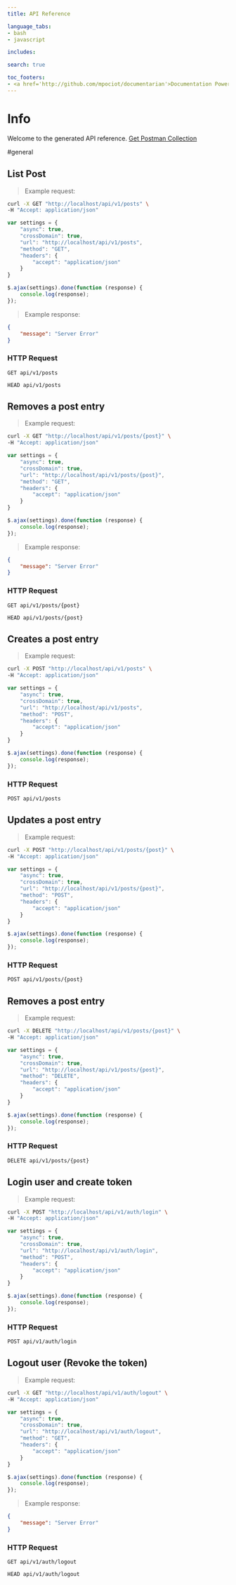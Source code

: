 ```yaml
---
title: API Reference

language_tabs:
- bash
- javascript

includes:

search: true

toc_footers:
- <a href='http://github.com/mpociot/documentarian'>Documentation Powered by Documentarian</a>
---
```

<!-- START_INFO -->
# Info

Welcome to the generated API reference.
[Get Postman Collection](http://localhost/docs/collection.json)

<!-- END_INFO -->

#general
<!-- START_d4ac54c52158ea2dc79730cfac8d8a3f -->
## List Post

> Example request:

```bash
curl -X GET "http://localhost/api/v1/posts" \
-H "Accept: application/json"
```

```javascript
var settings = {
    "async": true,
    "crossDomain": true,
    "url": "http://localhost/api/v1/posts",
    "method": "GET",
    "headers": {
        "accept": "application/json"
    }
}

$.ajax(settings).done(function (response) {
    console.log(response);
});
```

> Example response:

```json
{
    "message": "Server Error"
}
```

### HTTP Request
`GET api/v1/posts`

`HEAD api/v1/posts`


<!-- END_d4ac54c52158ea2dc79730cfac8d8a3f -->

<!-- START_dfff1d9b6a3c668b128436efa4e175c6 -->
## Removes a post entry

> Example request:

```bash
curl -X GET "http://localhost/api/v1/posts/{post}" \
-H "Accept: application/json"
```

```javascript
var settings = {
    "async": true,
    "crossDomain": true,
    "url": "http://localhost/api/v1/posts/{post}",
    "method": "GET",
    "headers": {
        "accept": "application/json"
    }
}

$.ajax(settings).done(function (response) {
    console.log(response);
});
```

> Example response:

```json
{
    "message": "Server Error"
}
```

### HTTP Request
`GET api/v1/posts/{post}`

`HEAD api/v1/posts/{post}`


<!-- END_dfff1d9b6a3c668b128436efa4e175c6 -->

<!-- START_8c8dee3dc083fa8a3bbfd25342a7c1b6 -->
## Creates a post entry

> Example request:

```bash
curl -X POST "http://localhost/api/v1/posts" \
-H "Accept: application/json"
```

```javascript
var settings = {
    "async": true,
    "crossDomain": true,
    "url": "http://localhost/api/v1/posts",
    "method": "POST",
    "headers": {
        "accept": "application/json"
    }
}

$.ajax(settings).done(function (response) {
    console.log(response);
});
```


### HTTP Request
`POST api/v1/posts`


<!-- END_8c8dee3dc083fa8a3bbfd25342a7c1b6 -->

<!-- START_0c7bc27199640af0ab59d24423cfcb5b -->
## Updates a post entry

> Example request:

```bash
curl -X POST "http://localhost/api/v1/posts/{post}" \
-H "Accept: application/json"
```

```javascript
var settings = {
    "async": true,
    "crossDomain": true,
    "url": "http://localhost/api/v1/posts/{post}",
    "method": "POST",
    "headers": {
        "accept": "application/json"
    }
}

$.ajax(settings).done(function (response) {
    console.log(response);
});
```


### HTTP Request
`POST api/v1/posts/{post}`


<!-- END_0c7bc27199640af0ab59d24423cfcb5b -->

<!-- START_b59514618939469a1367e18797eec2b3 -->
## Removes a post entry

> Example request:

```bash
curl -X DELETE "http://localhost/api/v1/posts/{post}" \
-H "Accept: application/json"
```

```javascript
var settings = {
    "async": true,
    "crossDomain": true,
    "url": "http://localhost/api/v1/posts/{post}",
    "method": "DELETE",
    "headers": {
        "accept": "application/json"
    }
}

$.ajax(settings).done(function (response) {
    console.log(response);
});
```


### HTTP Request
`DELETE api/v1/posts/{post}`


<!-- END_b59514618939469a1367e18797eec2b3 -->

<!-- START_2be1f0e022faf424f18f30275e61416e -->
## Login user and create token

> Example request:

```bash
curl -X POST "http://localhost/api/v1/auth/login" \
-H "Accept: application/json"
```

```javascript
var settings = {
    "async": true,
    "crossDomain": true,
    "url": "http://localhost/api/v1/auth/login",
    "method": "POST",
    "headers": {
        "accept": "application/json"
    }
}

$.ajax(settings).done(function (response) {
    console.log(response);
});
```


### HTTP Request
`POST api/v1/auth/login`


<!-- END_2be1f0e022faf424f18f30275e61416e -->

<!-- START_e45d6bc29c8c4bf3ee565c811719cf0e -->
## Logout user (Revoke the token)

> Example request:

```bash
curl -X GET "http://localhost/api/v1/auth/logout" \
-H "Accept: application/json"
```

```javascript
var settings = {
    "async": true,
    "crossDomain": true,
    "url": "http://localhost/api/v1/auth/logout",
    "method": "GET",
    "headers": {
        "accept": "application/json"
    }
}

$.ajax(settings).done(function (response) {
    console.log(response);
});
```

> Example response:

```json
{
    "message": "Server Error"
}
```

### HTTP Request
`GET api/v1/auth/logout`

`HEAD api/v1/auth/logout`


<!-- END_e45d6bc29c8c4bf3ee565c811719cf0e -->

